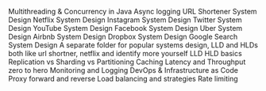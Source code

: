 Multithreading & Concurrency in Java
Async logging
URL Shortener System Design
Netflix System Design
Instagram System Design
Twitter System Design
YouTube System Design
Facebook System Design
Uber System Design
Airbnb System Design
Dropbox System Design
Google Search System Design
A separate folder for popular systems design, LLD and HLDs both like url shortner, netflix and identify more yourself
LLD HLD basics
Replication vs Sharding vs Partitioning
Caching
Latency and Throughput zero to hero
Monitoring and Logging
DevOps & Infrastructure as Code
Proxy forward and reverse
Load balancing and strategies
Rate limiting